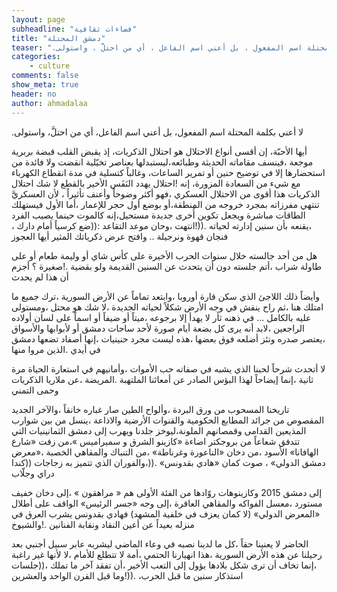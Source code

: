 ```yaml
---
layout: page
subheadline: "فضاءات ثقافية"
title: "دمشق المحتلة"
teaser: ".لا أعني بكلمة المحتلة اسم المفعول ، بل أعني اسم الفاعل ، أي من احتلَّ ، واستولى"
categories:
    - culture
comments: false
show_meta: true
header: no
author: ahmadalaa
---
```


.لا أعني بكلمة المحتلة اسم المفعول، بل أعني اسم الفاعل، أي من احتلَّ، واستولى

أيها الأحبّة، إن أقسى أنواع الاحتلال هو احتلال الذكريات، إذ يقبض القلب قبضة بربرية موجعة ،فينسف مقاماته الحديثة وطبائعه،ليستبدلها بعناصر
تخيّلية انقضت ولا فائدة من استحضارها إلا في توضيح حنين أو تمرير الساعات، وغالباً كتسلية في مدة انقطاع الكهرباء مع شيء من السعادة المزورة، إنه
!احتلال يهدد النَفَس الأخير بالقطع
لا شك احتلال الذكريات هذا أقوى من الاحتلال العسكري ،فهو أكثر وضوحاً وأعنف تأثيراً ، لأن العسكريَّ تنتهي مفرزاته بمجرد خروجه من المنطقة،أو بوضع أول حجر للإعمار ،أما الأول فيستهلك الطاقات مباشرة ويجعل تكوين أُخرى جديدة مستحيل،إنه كالموت حينما يصيب الفرد ،يقنعه بأن سنين إدارته لحياته .((!انتهت ،وحان موعد التقاعد :((ضع كرسياً أمام دارك ، فنجان قهوة ونرجيلة .. وافتح عرض ذكرياتك المثير أيها العجوز

هل من أحد جالسته خلال سنوات الحرب الأخيرة على كأس شاي أو وليمة طعام أو على طاولة شراب ،أتم جلسته دون أن يتحدث عن السنين القديمة ولو بقضية .!صغيرة ؟ أجزم أن هذا لم يحدث

وأيضاً ذلك اللاجئ الذي سكن قارة أوروبا ،وابتعد تماماً عن الأرض السورية ،ترك جميع ما امتلك هنا ،ثم راح ينقش في وجه الأرض شكلاً لحياته الجديدة ،لا شك هو محتل ،ومستولى عليه بالكامل ... في ذهنه ثأر لا يهدأ إلا برجوعه ،ميتاً أو ضيفاً أو اسماً على لسان أولاده الراجعين ،لابد أنه يرى كل بضعة أيام صورة لأحد ساحات دمشق أو لأبوابها والأسواق ،يعتصر صدره وتئز أضلعه فوق بعضها ،هذه ليست مجرد حنينيات ،إنها أصفاد تضعها دمشق في أيدي .الذين مروا منها

لا أتحدث شرحاً لحبنا الذي يشبه في صفاته حب الأموات ،وأمانيهم في استعارة الحياة مرة ثانية ،إنما إيضاحاً لهذا البؤس الصادر عن أمعائنا الملتهبة .المريضة ،عن ملاريا الذكريات وحمى التمني

تاريخنا المسحوب من ورق البردة ،وألواح الطين صار غباره خانقاً ،والآخر الجديد المقصوص من جرائد المطابع الحكومية والقنوات الأرضية والاذاعة ،ينسل من بين شوارب المذيعين القدامى وقمصانهم الملونة،ليوخز جلدنا ويهرب إلى دمشق الثمانينيات التي تتدفق شعاعاً من بروجكتر اضاءة «كازينو الشرق و سميراميس »،من زفت «شارع الهافانا» الأسود ،من دخان «الناعورة وغرناطة» ،من التنباك والمقاهي الخصبة ،«معرض دمشق الدولي» ، صوت كمان «هادي بقدونس» .((،والفوران الذي تتميز به زجاجات ((كندا دراي وجلّاب

إلى دمشق 2015 وكازينوهات روّادها من الفئة الأولى هم « مراهقون » ،إلى دخان خفيف مستورد ،معسل الفواكه والمقاهي العاقرة ،إلى وجه «جسر الرئيس» الواقف على أطلال «المعرض الدولي» (لا كمان يعزف في خلفية المشهد) فهادي بقدونس يشرب العرق في منزله بعيداً عن أعين النقاد ونقابة الفنانين .!والشيوخ

الحاضر لا يعنينا حقاً ،كل ما لدينا نصبه في وعاء الماضي ليشربه عابر سبيل أجنبي بعد رحيلنا عن هذه الأرض السورية ،هذا انهيارنا الحتمي ،أمة لا تتطلع للأمام ،لا لأنها غير راغبة ،إنما تخاف أن ترى شكل بلادها يؤول إلى التعب الأخير ،أن تفقد آخر ما تملك ،((جلسات استذكار سنين ما قبل الحرب، .((!وما قبل القرن الواحد والعشرين  
